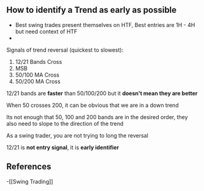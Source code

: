 ## How to identify a Trend as early as possible

- Best swing trades present themselves on HTF, Best entries are 1H - 4H but need context of HTF
- 

Signals of trend reversal (quickest to slowest):

1. 12/21 Bands Cross
2. MSB
3. 50/100 MA Cross
4. 50/200 MA Cross

12/21 bands are **faster** than 50/100/200 but it **doesn't mean they are better**

When 50 crosses 200, it can be obvious that we are in a down trend

Its not enough that 50, 100 and 200 bands are in the desired order, they also need to slope to the direction of the trend



As a swing trader, you are not trying to long the reversal

12/21 is **not entry signal**, it is **early identifier**
## References
<!-- Links to pages not referenced in the content -->
-[[Swing Trading]] 
